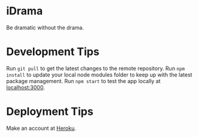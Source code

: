 # iDrama
Be dramatic without the drama.

# Development Tips
Run `git pull` to get the latest changes to the remote repository.
Run `npm install` to update your local node modules folder to keep up with the latest package management.
Run `npm start` to test the app locally at [localhost:3000](http://localhost:3000).

# Deployment Tips
Make an account at [Heroku](https://www.heroku.com/).

